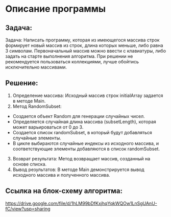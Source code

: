 # Описание программы

## Задача: 

Задача: Написать программу, которая из имеющегося массива строк формирует новый массив из строк, длина которых меньше, либо равна 3 символам. Первоначальный массив можно ввести с клавиатуры, либо задать на старте выполнения алгоритма. При решении не рекомендуется пользоваться коллекциями, лучше обойтись исключительно массивами.

## Решение:
1. Определение массива: Исходный массив строк initialArray задается в методе Main.
2. Метод RandomSubset:
* Создается объект Random для генерации случайных чисел.
* Определяется случайная длина массива (subsetLength), которая может варьироваться от 0 до 3.
* Создается список randomSubset, в который будут добавляться случайные элементы.
* В цикле выбираются случайные индексы из исходного массива, и соответствующие элементы добавляются в список randomSubset.
3. Возврат результата: Метод возвращает массив, созданный на основе списка.
4. Вывод результатов: В методе Main демонстрируется вывод исходного массива и полученного массива.

## Ссылка на блок-схему алгоритма:
https://drive.google.com/file/d/1hLM99bDfKxjhqYqkWQOw1LnSgUAnU-fC/view?usp=sharing